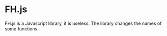 # FH.js
FH.js is a Javascript library, it is useless.  The library changes the names of some functions.
